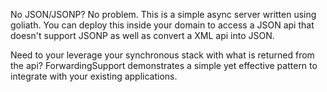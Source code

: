 No JSON/JSONP? No problem.  This is a simple async server written using goliath. You can deploy this inside your domain to access a JSON api that doesn't support JSONP as well as convert a XML api into JSON.

Need to your leverage your synchronous stack with what is returned from the api?  ForwardingSupport demonstrates a simple yet effective pattern to integrate with your existing applications.

